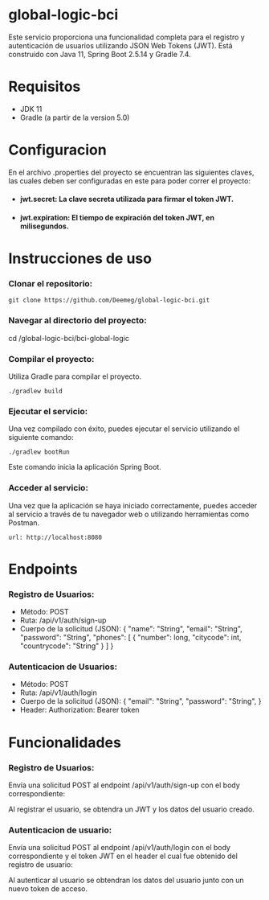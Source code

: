 # global-logic-bci

Este servicio proporciona una funcionalidad completa para el registro y autenticación de usuarios utilizando JSON Web Tokens (JWT). Está construido con Java 11, Spring Boot 2.5.14 y Gradle 7.4.

# Requisitos
- JDK 11
- Gradle (a partir de la version 5.0)

# Configuracion
En el archivo .properties del proyecto se encuentran las siguientes claves,
las cuales deben ser configuradas en este para poder correr el proyecto:

- #### jwt.secret: La clave secreta utilizada para firmar el token JWT.
- #### jwt.expiration: El tiempo de expiración del token JWT, en milisegundos.

# Instrucciones de uso
### Clonar el repositorio: 

`git clone https://github.com/Deemeg/global-logic-bci.git`

### Navegar al directorio del proyecto:

cd /global-logic-bci/bci-global-logic
### Compilar el proyecto: 
Utiliza Gradle para compilar el proyecto.

`./gradlew build`

### Ejecutar el servicio: 
Una vez compilado con éxito, puedes ejecutar el servicio utilizando el siguiente comando:

`./gradlew bootRun`

Este comando inicia la aplicación Spring Boot.

### Acceder al servicio: 
Una vez que la aplicación se haya iniciado correctamente, puedes acceder al servicio a través de tu navegador web o utilizando herramientas como Postman.

`url: http://localhost:8080`

# Endpoints
### Registro de Usuarios:
- Método: POST
- Ruta: /api/v1/auth/sign-up
- Cuerpo de la solicitud (JSON):
  {
  "name": "String",
  "email": "String",
  "password": "String",
  "phones": [
  {
  "number": long,
  "citycode": int,
  "countrycode": "String"
  }
  ]
  }

### Autenticacion de Usuarios:
- Método: POST
- Ruta: /api/v1/auth/login
- Cuerpo de la solicitud (JSON):
  {
  "email": "String",
  "password": "String",
  }
- Header: Authorization: Bearer token
# Funcionalidades
### Registro de Usuarios:

Envía una solicitud POST al endpoint /api/v1/auth/sign-up con el body correspondiente:

Al registrar el usuario, se obtendra un JWT y los datos del usuario creado.

### Autenticacion de usuario:
Envía una solicitud POST al endpoint /api/v1/auth/login con el body correspondiente
y el token JWT en el header el cual fue obtenido del registro de usuario:

Al autenticar al usuario se obtendran los datos del usuario junto con un nuevo token de acceso.


